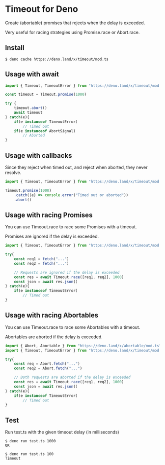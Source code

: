 # Timeout for Deno

Create (abortable) promises that rejects when the delay is exceeded.

Very useful for racing strategies using Promise.race or Abort.race.

## Install

    $ deno cache https://deno.land/x/timeout/mod.ts

## Usage with await

```typescript
import { Timeout, TimeoutError } from "https://deno.land/x/timeout/mod.ts"

const timeout = Timeout.promise(1000)

try {
    timeout.abort()
    await timeout
} catch(e){
    if(e instanceof TimeoutError)
        // Timed out
    if(e instanceof AbortSignal)
        // Aborted
}
```

## Usage with callbacks

Since they reject when timed out, and reject when aborted, they never resolve.

```typescript
import { Timeout, TimeoutError } from "https://deno.land/x/timeout/mod.ts"

Timeout.promise(1000)
    .catch((e) => console.error("Timed out or aborted"))
    .abort()
```

## Usage with racing Promises

You can use Timeout.race to race some Promises with a timeout.

Promises are ignored if the delay is exceeded.

```typescript
import { Timeout, TimeoutError } from "https://deno.land/x/timeout/mod.ts"

try{
    const req1 = fetch("...")
    const req2 = fetch("...")

    // Requests are ignored if the delay is exceeded
    const res = await Timeout.race([req1, req2], 1000)
    const json = await res.json()
} catch(e){
    if(e instanceof TimeoutError)
        // Timed out
}
```

## Usage with racing Abortables

You can use Timeout.race to race some Abortables with a timeout.

Abortables are aborted if the delay is exceeded.

```typescript
import { Abort, Abortable } from "https://deno.land/x/abortable/mod.ts"
import { Timeout, TimeoutError } from "https://deno.land/x/timeout/mod.ts"

try{
    const req = Abort.fetch("...")
    const req2 = Abort.fetch("...")

    // Both requests are aborted if the delay is exceeded
    const res = await Timeout.race([req1, req2], 1000)
    const json = await res.json()
} catch(e){
    if(e instanceof TimeoutError)
        // Timed out
}
```

## Test

Run test.ts with the given timeout delay (in milliseconds)

    $ deno run test.ts 1000
    OK

    $ deno run test.ts 100
    Timeout
